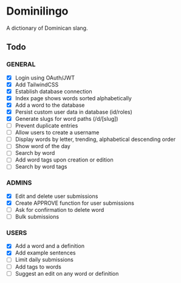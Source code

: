 # Dominilingo

A dictionary of Dominican slang.

## Todo

### GENERAL

- [x] Login using OAuth/JWT
- [x] Add TailwindCSS
- [x] Establish database connection
- [x] Index page shows words sorted alphabetically
- [x] Add a word to the database
- [x] Persist custom user data in database (id/roles)
- [x] Generate slugs for word paths (/d/[slug])
- [ ] Prevent duplicate entries
- [ ] Allow users to create a username
- [ ] Display words by letter, trending, alphabetical descending order
- [ ] Show word of the day
- [ ] Search by word
- [ ] Add word tags upon creation or edition
- [ ] Search by word tags

### ADMINS

- [x] Edit and delete user submissions
- [x] Create APPROVE function for user submissions
- [ ] Ask for confirmation to delete word
- [ ] Bulk submissions

### USERS

- [x] Add a word and a definition
- [x] Add example sentences
- [ ] Limit daily submissions
- [ ] Add tags to words
- [ ] Suggest an edit on any word or definition

